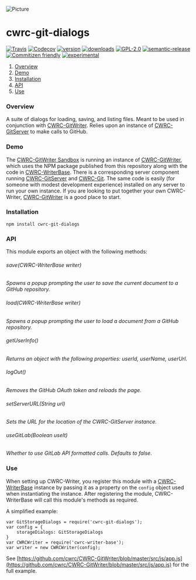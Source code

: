 ![Picture](http://cwrc.ca/logos/CWRC_logos_2016_versions/CWRCLogo-Horz-FullColour.png)

# cwrc-git-dialogs

[![Travis](https://img.shields.io/travis/cwrc/cwrc-git-dialogs.svg)](https://travis-ci.org/cwrc/cwrc-git-dialogs)
[![Codecov](https://img.shields.io/codecov/c/github/cwrc/cwrc-git-dialogs.svg)](https://codecov.io/gh/cwrc/cwrc-git-dialogs)
[![version](https://img.shields.io/npm/v/cwrc-git-dialogs.svg)](http://npm.im/cwrc-git-dialogs)
[![downloads](https://img.shields.io/npm/dm/cwrc-git-dialogs.svg)](http://npm-stat.com/charts.html?package=cwrc-git-dialogs&from=2015-08-01)
[![GPL-2.0](https://img.shields.io/npm/l/cwrc-git-dialogs.svg)](http://opensource.org/licenses/GPL-2.0)
[![semantic-release](https://img.shields.io/badge/%20%20%F0%9F%93%A6%F0%9F%9A%80-semantic--release-e10079.svg)](https://github.com/semantic-release/semantic-release)
[![Commitizen friendly](https://img.shields.io/badge/commitizen-friendly-brightgreen.svg)](http://commitizen.github.io/cz-cli/)
[![experimental](http://badges.github.io/stability-badges/dist/experimental.svg)](http://github.com/badges/stability-badges)

1. [Overview](#overview)
1. [Demo](#demo)
1. [Installation](#installation)
1. [API](#api)
1. [Use](#use)
<!---
1. [Development](#development)
1. [Testing](#testing)
-->

### Overview

A suite of dialogs for loading, saving, and listing files.  Meant to be used in conjunction with [CWRC-GitWriter](https://github.com/cwrc/CWRC-GitWriter).  Relies upon an instance of [CWRC-GitServer](https://github.com/cwrc/CWRC-GitServer) to make calls to GitHub.

### Demo 

The [CWRC-GitWriter Sandbox](https://cwrc-writer.cwrc.ca) is running an instance of [CWRC-GitWriter](https://github.com/cwrc/CWRC-GitWriter), which uses the NPM package published from this repository along with the code in [CWRC-WriterBase](https://github.com/cwrc/CWRC-WriterBase). There is a corresponding server component running [CWRC-GitServer](https://github.com/cwrc/CWRC-GitServer) and [CWRC-Git](https://github.com/cwrc/CWRC-Git). The same code is easily (for someone with modest development experience) installed on any server to run your own instance.  If you are looking to put together your own CWRC-Writer, [CWRC-GitWriter](https://github.com/cwrc/CWRC-GitWriter) is a good place to start.

### Installation

`npm install cwrc-git-dialogs`

### API

This module exports an object with the following methods:

###### save(CWRC-WriterBase writer)
*Spawns a popup prompting the user to save the current document to a GitHub repository.*

###### load(CWRC-WriterBase writer)
*Spawns a popup prompting the user to load a document from a GitHub repository.*

###### getUserInfo()
*Returns an object with the following properties: userId, userName, userUrl.*

###### logOut()
*Removes the GitHub OAuth token and reloads the page.*

###### setServerURL(String url)
*Sets the URL for the location of the CWRC-GitServer instance.*

###### useGitLab(Boolean useIt)
*Whether to use GitLab API formatted calls. Defaults to false.*

### Use

When setting up CWRC-Writer, you register this module with a [CWRC-WriterBase](https://github.com/cwrc/CWRC-WriterBase) instance by passing it as a property on the `config` object used when instantiating the instance. After registering the module, CWRC-WriterBase will call this module's methods as required.

A simplified example:

```
var GitStorageDialogs = require('cwrc-git-dialogs');
var config = {
    storageDialogs: GitStorageDialogs
}
var CWRCWriter = require('cwrc-writer-base');
var writer = new CWRCWriter(config);
```

See [https://github.com/cwrc/CWRC-GitWriter/blob/master/src/js/app.js](https://github.com/cwrc/CWRC-GitWriter/blob/master/src/js/app.js) for the full example.


<!---

### Development

A development.html and test/development.js are provided along with a browserify/watchify script (called 'browserify') in the package.json to allow working with the dialogs in a local browser.  Browserify bundles up the development.js script (and all code that it references) and puts the result in build/development.js which the development.html file loads. 

Run ```npm run browserify``` to trigger the browserify build. 

The gitServer has to be running at http://localhost/dialogstest, and the development.html
also has to be served from http://localhost/dialogstest.
    
One way to do that is to start the gitserver at localhost:3000 using `npm run start` and 
add the following to the local apache config:

```
    ProxyPass /dialogstest/github http://localhost:3000/github
    ProxyPassReverse /dialogstest/github http://localhost:3000/github
```

and then symlink the test directory from this project into the apache home directory,for example:

`sudo ln -s /Users/jc/cwrc/github/cwrc-git-dialogs dialogstest`

Now you can hit ```http://localhost/dialogstest/development.html``` in your browser and code away.

Browser-run is another way to work with the dialogs while developing, by running browser-run on a simple js file that loads the dialogs.  See [Testing](#testing) for more information about browser-run.

When you've got some changes to commit, please use `npm run cm` rather than `git commit`.  `npm run cm` will invoke [Commitizen](https://github.com/commitizen) to structure the commit messages using this standard: [conventional-changelog-angular](https://github.com/conventional-changelog-archived-repos/conventional-changelog-angular/blob/master/index.js).

### Testing

There are [TAPE](https://github.com/substack/tape) tests in the test directory that can be browserified and run in a spawned web browser via [browser-run](https://github.com/juliangruber/browser-run).  The following npm script, defined in package.json, will run browser-run with the Electron headless web browser that is packaged with browser-run:

```
npm run test:browser
```

or to rebuild the browserify build when source files change:

```
npm run watch:browse
```

You can force browser-run to use specific browsers (chrome, firefox, ie, phantom, safari  [default: "electron"]) with the b switch, like in the test:firefox script in package.json with:

```
npm run test:chrome
```

 Or have browser-run start listening on a given port so that you can then open any web browser you like to that port (e.g., http://localhost:2222):

```
npm run test:browser
```
## Code coverage

We generate code coverage statistics with [Istanbul](https://www.npmjs.com/package/istanbul) and publish them to [codecov.io] when our Travis build runs.  Hopefully you won't need to get into the mechanics of the code coverage generation, but if ever you do, read on...

Generating code coverage reports when running tests in the browser is slightly tricky.  Take a look at test:browser script in package.json:

"test:browser": "browserify -t browserify-istanbul test/browser.js | browser-run  -p 2222 --static .  | node test/extract-coverage.js | faucet",

You can see that we've inserted a browserify transform called [browserify-istanbul](https://www.npmjs.com/package/browserify-istanbul) which invokes the code coverage tool [Istanbul](https://www.npmjs.com/package/istanbul) to 'instrument' the code we're browserifying.  [Instrumentation](https://en.wikipedia.org/wiki/Instrumentation_(computer_programming)) adds instcructions to the original source code. In this case to allow the code coverage tool to determine which parts of the original source code are called by the tests, and which aren't (which leds us then calculate percentages of lines covered by tests).

After the tests run (in a browser via [browser-run](https://github.com/juliangruber/browser-run)), browserify-istanbul has put the code coverage information in a property of the global window object of the browser:

``` window.__coverage__```

To get that out after the tests have finished, we use the onFinish event provided by TAPE, which is run after ALL tests have run:

test.onFinish(()=>{
        console.log('# coverage:', JSON.stringify(window.__coverage__))
        window.close()
    })

By sending the coverage data to the console, the coverage data is attached to the output from our TAPE tests, but delineated with '# coverage:'  so that we can pull it out later.

Just after logging the coverage, we close the browser window (window.close()), which takes us back to our test:browser script, just after the browser-run command, where we now pipe the output to 'node test/extract-coverage.js'.  extract-coverage is gratefully borrowed from https://github.com/davidguttman/cssify/blob/master/test/extract-coverage.js.  It simply separates the code coverage information from the TAPE output (using the '# coverage;' marker we inserted earlier), writes the code coverage data to coverage/coverage.json, and sends the TAPE output along the pipe.

Now we've got code coverage information, but we have one more step to convert it to the lcov format that we can send to codecov.io (and that we can also browse in our own local web browser using the nice formatted version in coverage/lcov/index.html).  We convert with:

``` 
npm generate-coverage 
```

which for now is invoked in test:single after running test:electron

```
"test": "npm run test:electron && npm generate-coverage",
```

`test` is what we ask Travis to run when checking our build.  Note that Travis can only run the test against the headless browser Electron.

Finally we publish the coverage at codecov.io:

```
"report-coverage": "cat ./coverage/lcov.info | codecov"
```

-->


